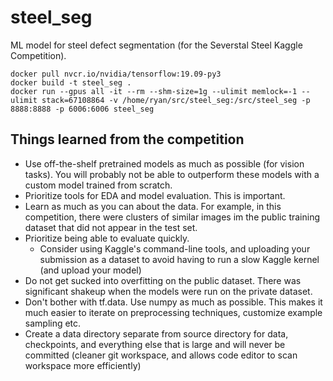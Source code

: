 # steel_seg

ML model for steel defect segmentation (for the Severstal Steel Kaggle Competition).

```
docker pull nvcr.io/nvidia/tensorflow:19.09-py3
docker build -t steel_seg .
docker run --gpus all -it --rm --shm-size=1g --ulimit memlock=-1 --ulimit stack=67108864 -v /home/ryan/src/steel_seg:/src/steel_seg -p 8888:8888 -p 6006:6006 steel_seg
```

## Things learned from the competition
- Use off-the-shelf pretrained models as much as possible (for vision tasks). You will probably not be able to outperform these models with a custom model trained from scratch.
- Prioritize tools for EDA and model evaluation. This is important.
- Learn as much as you can about the data. For example, in this competition, there were clusters of similar images im the public training dataset that did not appear in the test set.
- Prioritize being able to evaluate quickly.
    - Consider using Kaggle's command-line tools, and uploading your submission as a dataset to avoid having to run a slow Kaggle kernel (and upload your model)
- Do not get sucked into overfitting on the public dataset. There was significant shakeup when the models were run on the private dataset.
- Don't bother with tf.data. Use numpy as much as possible. This makes it much easier to iterate on preprocessing techniques, customize example sampling etc.
- Create a data directory separate from source directory for data, checkpoints, and everything else that is large and will never be committed (cleaner git workspace, and allows code editor to scan workspace more efficiently)
